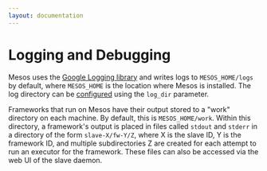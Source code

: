 ```yaml
---
layout: documentation
---
```


# Logging and Debugging

Mesos uses the [Google Logging library](https://github.com/google/glog) and writes logs to `MESOS_HOME/logs` by default, where `MESOS_HOME` is the location where Mesos is installed. The log directory can be [configured](configuration.md) using the `log_dir` parameter.

Frameworks that run on Mesos have their output stored to a "work" directory on each machine. By default, this is `MESOS_HOME/work`. Within this directory, a framework's output is placed in files called `stdout` and `stderr` in a directory of the form `slave-X/fw-Y/Z`, where X is the slave ID, Y is the framework ID, and multiple subdirectories Z are created for each attempt to run an executor for the framework. These files can also be accessed via the web UI of the slave daemon.